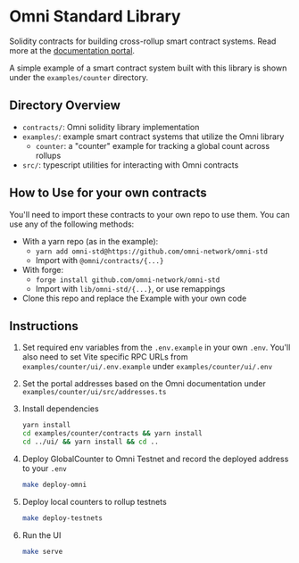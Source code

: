 # Omni Standard Library

Solidity contracts for building cross-rollup smart contract systems. Read more at the [documentation portal](https://docs.omni.network).

A simple example of a smart contract system built with this library is shown under the `examples/counter` directory.

## Directory Overview

- `contracts/`: Omni solidity library implementation
- `examples/`: example smart contract systems that utilize the Omni library
    - `counter`: a "counter" example for tracking a global count across rollups
- `src/`: typescript utilities for interacting with Omni contracts

## How to Use for your own contracts

You'll need to import these contracts to your own repo to use them. You can use any of the following methods:
- With a yarn repo (as in the example):
  - `yarn add omni-std@https://github.com/omni-network/omni-std`
  - Import with `@omni/contracts/{...}`
- With forge:
    - `forge install github.com/omni-network/omni-std`
    - Import with `lib/omni-std/{...}`, or use remappings
- Clone this repo and replace the Example with your own code

## Instructions

1. Set required env variables from the `.env.example` in your own `.env`. You'll also need to set Vite specific RPC URLs from `examples/counter/ui/.env.example` under `examples/counter/ui/.env`

2. Set the portal addresses based on the Omni documentation under `examples/counter/ui/src/addresses.ts`

3. Install dependencies

    ```bash
    yarn install
    cd examples/counter/contracts && yarn install
    cd ../ui/ && yarn install && cd ..
    ```

4. Deploy GlobalCounter to Omni Testnet and record the deployed address to your `.env`

    ```bash
    make deploy-omni
    ```

5. Deploy local counters to rollup testnets

    ```bash
    make deploy-testnets
    ```

6. Run the UI

    ```bash
    make serve
    ```
